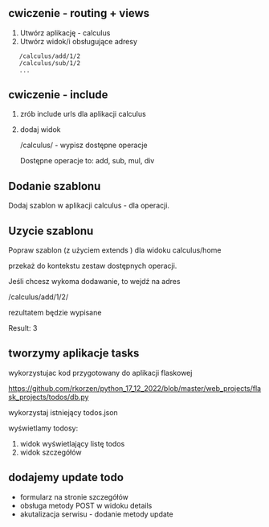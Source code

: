 #

## cwiczenie - routing + views

1. Utwórz aplikację - calculus
2. Utwórz widok/i obsługujące adresy

```
   /calculus/add/1/2
   /calculus/sub/1/2 
   ...
```


## cwiczenie - include

1. zrób include urls dla aplikacji calculus
2. dodaj widok
    
    /calculus/ - wypisz dostępne operacje


    Dostępne operacje to: add, sub, mul, div

## Dodanie szablonu

Dodaj szablon w aplikacji calculus - dla operacji. 

## Uzycie szablonu

Popraw szablon (z użyciem extends ) dla widoku calculus/home

przekaż do kontekstu zestaw dostępnych operacji. 


Jeśli chcesz wykoma dodawanie, to wejdź na adres

/calculus/add/1/2/

rezultatem będzie wypisane 

Result: 3


## tworzymy aplikacje tasks

wykorzystujac kod przygotowany do aplikacji flaskowej

https://github.com/rkorzen/python_17_12_2022/blob/master/web_projects/flask_projects/todos/db.py
 
wykorzystaj istniejący todos.json

wyświetlamy todosy:

1. widok wyświetlający listę todos
2. widok szczegółów


##  dodajemy update todo

   - formularz na stronie szczegółów
   - obsługa metody POST w widoku details
   - akutalizacja serwisu - dodanie metody update
